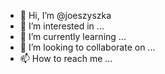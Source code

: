 - 👋 Hi, I’m @joeszyszka
- 👀 I’m interested in ...
- 🌱 I’m currently learning ...
- 💞️ I’m looking to collaborate on ...
- 📫 How to reach me ...

<!---
joeszyszka/joeszyszka is a ✨ special ✨ repository because its `README.md` (this file) appears on your GitHub profile.
You can click the Preview link to take a look at your changes.
--->
